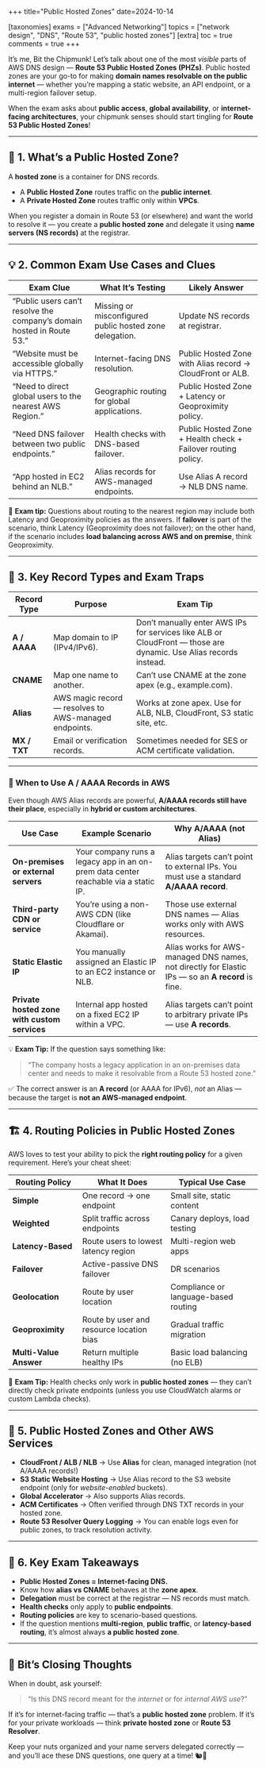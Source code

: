+++
title="Public Hosted Zones"
date=2024-10-14

[taxonomies]
exams = ["Advanced Networking"]
topics = ["network design", "DNS", "Route 53", "public hosted zones"]
[extra]
toc = true
comments = true
+++

It’s me, Bit the Chipmunk! Let’s talk about one of the most *visible* parts of AWS DNS design — **Route 53 Public Hosted Zones (PHZs)**.
Public hosted zones are your go-to for making **domain names resolvable on the public internet** — whether you’re mapping a static website, an API endpoint, or a multi-region failover setup.

When the exam asks about **public access**, **global availability**, or **internet-facing architectures**, your chipmunk senses should start tingling for **Route 53 Public Hosted Zones**!

<!--more-->

---

## 🧭 1. What’s a Public Hosted Zone?

A **hosted zone** is a container for DNS records.

* A **Public Hosted Zone** routes traffic on the **public internet**.
* A **Private Hosted Zone** routes traffic only within **VPCs**.

When you register a domain in Route 53 (or elsewhere) and want the world to resolve it — you create a **public hosted zone** and delegate it using **name servers (NS records)** at the registrar.

---

## 💡 2. Common Exam Use Cases and Clues

| **Exam Clue**                                                         | **What It’s Testing**                                   | **Likely Answer**                                             |
| --------------------------------------------------------------------- | ------------------------------------------------------- | ------------------------------------------------------------- |
| “Public users can’t resolve the company’s domain hosted in Route 53.” | Missing or misconfigured public hosted zone delegation. | Update NS records at registrar.                               |
| “Website must be accessible globally via HTTPS.”                      | Internet-facing DNS resolution.                         | Public Hosted Zone with Alias record → CloudFront or ALB.     |
| “Need to direct global users to the nearest AWS Region.”              | Geographic routing for global applications.              | Public Hosted Zone + Latency or Geoproximity policy. |
| “Need DNS failover between two public endpoints.”                     | Health checks with DNS-based failover.                  | Public Hosted Zone + Health check + Failover routing policy.  |
| “App hosted in EC2 behind an NLB.”                                    | Alias records for AWS-managed endpoints.                | Use Alias A record → NLB DNS name.                            |

🧠 **Exam tip:** Questions about routing to the nearest region may include both Latency and Geoproximity policies as the answers. If **failover** is part of the scenario, think Latency (Geoproximity does not failover); on the other hand, if the scenario includes **load balancing across AWS and on premise**, think Geoproximity.

---

## 🧱 3. Key Record Types and Exam Traps

| **Record Type** | **Purpose**                                           | **Exam Tip**                                                           |
| --------------- | ----------------------------------------------------- | ---------------------------------------------------------------------- |
| **A / AAAA**    | Map domain to IP (IPv4/IPv6).                         | Don’t manually enter AWS IPs for services like ALB or CloudFront — those are dynamic. Use Alias records instead. |
| **CNAME**       | Map one name to another.                              | Can’t use CNAME at the zone apex (e.g., example.com).                  |
| **Alias**       | AWS magic record — resolves to AWS-managed endpoints. | Works at zone apex. Use for ALB, NLB, CloudFront, S3 static site, etc. |
| **MX / TXT**    | Email or verification records.                        | Sometimes needed for SES or ACM certificate validation.                |

---

### 🧭 When to Use A / AAAA Records in AWS

Even though AWS Alias records are powerful, **A/AAAA records still have their place**, especially in **hybrid or custom architectures**.

| **Use Case**                                 | **Example Scenario**                                                                | **Why A/AAAA (not Alias)**                                                                        |
| -------------------------------------------- | ----------------------------------------------------------------------------------- | ------------------------------------------------------------------------------------------------- |
| **On-premises or external servers**          | Your company runs a legacy app in an on-prem data center reachable via a static IP. | Alias targets can’t point to external IPs. You must use a standard **A/AAAA record**.             |
| **Third-party CDN or service**               | You’re using a non-AWS CDN (like Cloudflare or Akamai).                             | Those use external DNS names — Alias works only with AWS resources.                               |
| **Static Elastic IP**                        | You manually assigned an Elastic IP to an EC2 instance or NLB.                      | Alias works for AWS-managed DNS names, not directly for Elastic IPs — so an **A record** is fine. |
| **Private hosted zone with custom services** | Internal app hosted on a fixed EC2 IP within a VPC.                                 | Alias targets can’t point to arbitrary private IPs — use **A records**.                           |

💡 **Exam Tip:**
If the question says something like:

> “The company hosts a legacy application in an on-premises data center and needs to make it resolvable from a Route 53 hosted zone.”

✅ The correct answer is an **A record** (or AAAA for IPv6), *not* an Alias — because the target is **not an AWS-managed endpoint**.

---

## 🏗️ 4. Routing Policies in Public Hosted Zones

AWS loves to test your ability to pick the **right routing policy** for a given requirement.
Here’s your cheat sheet:

| **Routing Policy**     | **What It Does**                         | **Typical Use Case**                 |
| ---------------------- | ---------------------------------------- | ------------------------------------ |
| **Simple**             | One record → one endpoint                | Small site, static content           |
| **Weighted**           | Split traffic across endpoints           | Canary deploys, load testing         |
| **Latency-Based**      | Route users to lowest latency region     | Multi-region web apps                |
| **Failover**           | Active-passive DNS failover              | DR scenarios                         |
| **Geolocation**        | Route by user location                   | Compliance or language-based routing |
| **Geoproximity**       | Route by user and resource location bias | Gradual traffic migration            |
| **Multi-Value Answer** | Return multiple healthy IPs              | Basic load balancing (no ELB)        |

📝 **Exam Tip:** Health checks only work in **public hosted zones** — they can’t directly check private endpoints (unless you use CloudWatch alarms or custom Lambda checks).

---

## 🧩 5. Public Hosted Zones and Other AWS Services

* **CloudFront / ALB / NLB** → Use **Alias** for clean, managed integration (not A/AAAA records!)
* **S3 Static Website Hosting** → Use Alias record to the S3 website endpoint (only for *website-enabled* buckets).
* **Global Accelerator** → Also supports Alias records.
* **ACM Certificates** → Often verified through DNS TXT records in your hosted zone.
* **Route 53 Resolver Query Logging** → You can enable logs even for public zones, to track resolution activity.

---

## 🧠 6. Key Exam Takeaways

* **Public Hosted Zones = Internet-facing DNS.**
* Know how **alias vs CNAME** behaves at the **zone apex**.
* **Delegation** must be correct at the registrar — NS records must match.
* **Health checks** only apply to **public endpoints**.
* **Routing policies** are key to scenario-based questions.
* If the question mentions **multi-region**, **public traffic**, or **latency-based routing**, it’s almost always **a public hosted zone**.

---

## 🌰 Bit’s Closing Thoughts

When in doubt, ask yourself:

> “Is this DNS record meant for the *internet* or for *internal AWS use*?”

If it’s for internet-facing traffic — that’s a **public hosted zone** problem.
If it’s for your private workloads — think **private hosted zone** or **Route 53 Resolver**.

Keep your nuts organized and your name servers delegated correctly — and you’ll ace these DNS questions, one query at a time! 🐿️💪
